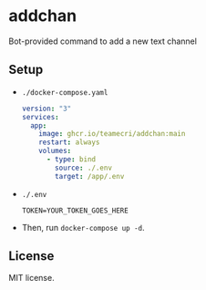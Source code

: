 # addchan
Bot-provided command to add a new text channel

## Setup
* `./docker-compose.yaml`
    ```yaml
    version: "3"
    services:
      app:
        image: ghcr.io/teamecri/addchan:main
        restart: always
        volumes:
          - type: bind
            source: ./.env
            target: /app/.env
    ```
* `./.env`
    ```
    TOKEN=YOUR_TOKEN_GOES_HERE
    ```
* Then, run `docker-compose up -d`.

## License
MIT license.